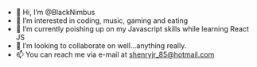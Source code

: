 - 👋  Hi, I’m @BlackNimbus
- 👀  I’m interested in coding, music, gaming and eating
- 🌱  I’m currently poishing up on my Javascript skills while learning React JS 
- 💞️  I’m looking to collaborate on well...anything really. 
- 📫  You can reach me via e-mail at shenryjr_85@hotmail.com

<!---
BlackNimbus/BlackNimbus is a ✨ special ✨ repository because its `README.md` (this file) appears on your GitHub profile.
You can click the Preview link to take a look at your changes.
--->
